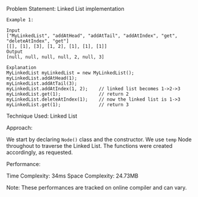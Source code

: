 Problem Statement: Linked List implementation

```
Example 1:

Input
["MyLinkedList", "addAtHead", "addAtTail", "addAtIndex", "get", "deleteAtIndex", "get"]
[[], [1], [3], [1, 2], [1], [1], [1]]
Output
[null, null, null, null, 2, null, 3]

Explanation
MyLinkedList myLinkedList = new MyLinkedList();
myLinkedList.addAtHead(1);
myLinkedList.addAtTail(3);
myLinkedList.addAtIndex(1, 2);    // linked list becomes 1->2->3
myLinkedList.get(1);              // return 2
myLinkedList.deleteAtIndex(1);    // now the linked list is 1->3
myLinkedList.get(1);              // return 3
```

Technique Used: Linked List

Approach:

We start by declaring `Node()` class and the constructor. We use `temp` Node throughout to traverse the Linked List. The functions were created accordingly, as requested.

Performance:

Time Complexity: 34ms
Space Complexity: 24.73MB

Note: These performances are tracked on online compiler and can vary.
